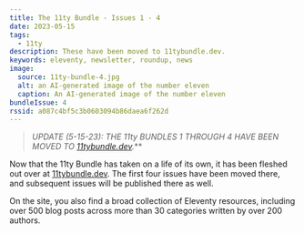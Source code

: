 ```yaml
---
title: The 11ty Bundle - Issues 1 - 4
date: 2023-05-15
tags:
  - 11ty
description: These have been moved to 11tybundle.dev.
keywords: eleventy, newsletter, roundup, news
image:
  source: 11ty-bundle-4.jpg
  alt: an AI-generated image of the number eleven
  caption: An AI-generated image of the number eleven
bundleIssue: 4
rssid: a087c4bf5c3b0603094b86daea6f262d
---
```


> _UPDATE (5-15-23):_ _THE 11ty BUNDLES 1 THROUGH 4 HAVE BEEN MOVED TO [11tybundle.dev](https://11tybundle.dev/blog/)._\*\*

Now that the 11ty Bundle has taken on a life of its own, it has been fleshed out over at [11tybundle.dev](https://11tybundle.dev/). The first four issues have been moved there, and subsequent issues will be published there as well.

On the site, you also find a broad collection of Eleventy resources, including over 500 blog posts across more than 30 categories written by over 200 authors.
